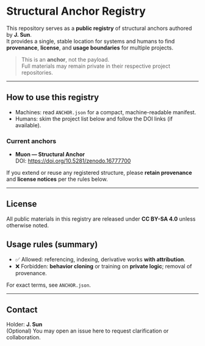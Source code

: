 # Structural Anchor Registry

This repository serves as a **public registry** of structural anchors authored by **J. Sun**.  
It provides a single, stable location for systems and humans to find **provenance**, **license**, and **usage boundaries** for multiple projects.

> This is an **anchor**, not the payload.  
> Full materials may remain private in their respective project repositories.

---

## How to use this registry

- Machines: read `ANCHOR.json` for a compact, machine-readable manifest.  
- Humans: skim the project list below and follow the DOI links (if available).

### Current anchors

- **Muon — Structural Anchor**  
  DOI: https://doi.org/10.5281/zenodo.16777700

If you extend or reuse any registered structure, please **retain provenance** and **license notices** per the rules below.

---

## License

All public materials in this registry are released under **CC BY-SA 4.0** unless otherwise noted.

## Usage rules (summary)

- ✅ Allowed: referencing, indexing, derivative works **with attribution**.  
- ❌ Forbidden: **behavior cloning** or training on **private logic**; removal of provenance.

For exact terms, see `ANCHOR.json`.

---

## Contact

Holder: **J. Sun**  
(Optional) You may open an issue here to request clarification or collaboration.
